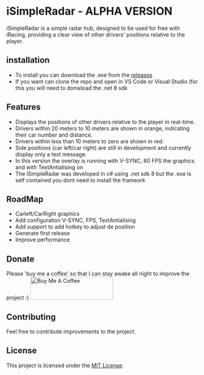 # iSimpleRadar - ALPHA VERSION

iSimpleRadar is a simple radar hub, designed to be used for free with iRacing, providing a clear view of other drivers' positions relative to the player.
## installation
 - To install you can download the .exe from the [releases](https://github.com/marcoscavaleiro/iSimpleRadar/releases)
 - If you want can clone the repo and open in VS Code or Visual Studio (for this you will need to donwload the .net 8 sdk
## Features

- Displays the positions of other drivers relative to the player in real-time.
- Drivers within 20 meters to 10 meters are shown in orange, indicating their car number and distance.
- Drivers within less than 10 meters to zero are shown in red.
- Side positions (car left/car right) are still in development and currently display only a text message.
- In this version the overlay is running with V-SYNC, 60 FPS the graphics and with TextAntialising on
- The iSimpleRadar was developed in c# using .net sdk 8 but the .exe is self contained you dont need to install the frameork

## RoadMap
  - Carleft/CarRight graphics
  - Add configuration V-SYNC, FPS, TextAntialising 
  - Add support to add hotkey to adjust de position
  - Generate first release
  - Improve performance

## Donate
Please 'buy me a coffee' so that I can stay awake all night to improve the project :)
<a href="https://www.buymeacoffee.com/marcoscavaleiro" target="_blank"><img src="https://cdn.buymeacoffee.com/buttons/v2/default-yellow.png" alt="Buy Me A Coffee" style="height: 60px !important;width: 217px !important;" ></a>
## Contributing

Feel free to contribute improvements to the project. 

## License

This project is licensed under the [MIT License](https://raw.githubusercontent.com/marcoscavaleiro/iSimpleRadar/master/LICENSE.txt?token=GHSAT0AAAAAACOREQOWJVTN7UIZEGLVU466ZQ2FFGQ).
